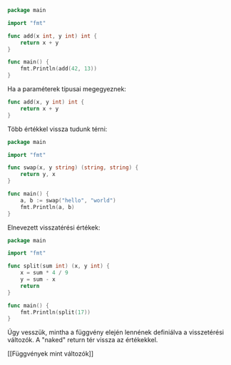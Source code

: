```go
package main

import "fmt"

func add(x int, y int) int {
	return x + y
}

func main() {
	fmt.Println(add(42, 13))
}
```

Ha a paraméterek típusai megegyeznek:
```go
func add(x, y int) int {
	return x + y
}
```

Több értékkel vissza tudunk térni:
```go
package main

import "fmt"

func swap(x, y string) (string, string) {
	return y, x
}

func main() {
	a, b := swap("hello", "world")
	fmt.Println(a, b)
}
```

Elnevezett visszatérési értékek:
```go
package main

import "fmt"

func split(sum int) (x, y int) {
	x = sum * 4 / 9
	y = sum - x
	return
}

func main() {
	fmt.Println(split(17))
}
```
Úgy vesszük, mintha a függvény elején lennének definiálva a visszetérési változók. A "naked" return tér vissza az értékekkel.

[[Függvények mint változók]]